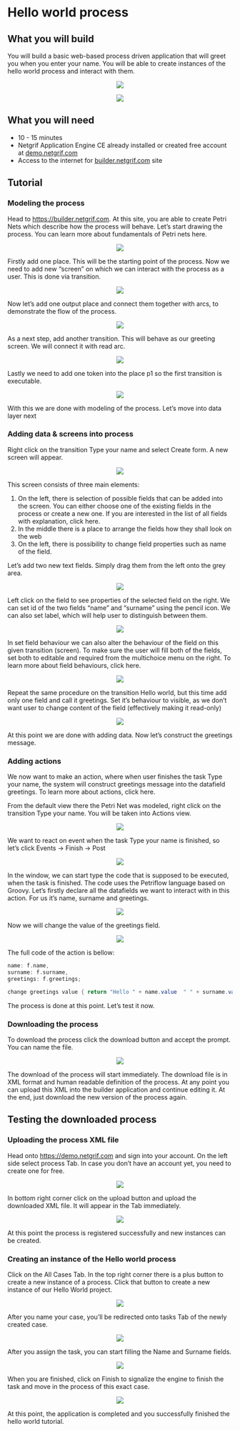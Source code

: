 # Hello world process

## What you will build

You will build a basic web-based process driven application that will greet you when you enter your name. You will be able to create instances of the hello world process and interact with them.

<p align="center">
    <img src="_media/helloWorld/b.png">
</p>

<p align="center">
    <img src="_media/helloWorld/a.png">
</p>

## What you will need

* 10 - 15 minutes
* Netgrif Application Engine CE already installed or created free account at [demo.netgrif.com](https://demo.netgrif.com)
* Access to the internet for [builder.netgrif.com](https://builder.netgrif.com) site

## Tutorial

### Modeling the process

Head to https://builder.netgrif.com. At this site, you are able to create Petri Nets which describe how the process will behave. Let’s start drawing the process. You can learn more about fundamentals of Petri nets here.

<p align="center">
    <img src="_media/helloWorld/1.png">
</p>

Firstly add one place. This will be the starting point of the process. Now we need to add new “screen” on which we can interact with the process as a user. This is done via transition.

<p align="center">
    <img src="_media/helloWorld/2.png">
</p>

Now let’s add one output place and connect them together with arcs, to demonstrate the flow of the process.

<p align="center">
    <img src="_media/helloWorld/3.png">
</p>

As a next step, add another transition. This will behave as our greeting screen. We will connect it with read arc.

<p align="center">
    <img src="_media/helloWorld/4.png">
</p>

Lastly we need to add one token into the place p1 so the first transition is executable.

<p align="center">
    <img src="_media/helloWorld/5.png">
</p>

With this we are done with modeling of the process. Let’s move into data layer next

### Adding data & screens into process

Right click on the transition Type your name and select Create form. A new screen will appear.

<p align="center">
    <img src="_media/helloWorld/6.png">
</p>

This screen consists of three main elements:
<ol>
    <li>On the left, there is selection of possible fields that can be added into the screen. You can either choose one of the existing fields in the process or create a new one. If you are interested in the list of all fields with explanation, click here.</li>
    <li>In the middle there is a place to arrange the fields how they shall look on the web</li>
    <li>On the left, there is possibility to change field properties such as name of the field.</li>
</ol>

Let’s add two new text fields. Simply drag them from the left onto the grey area.

<p align="center">
    <img src="_media/helloWorld/7.png">
</p>

Left click on the field to see properties of the selected field on the right. We can set id of the two fields “name” and “surname” using the pencil icon. We can also set label, which will help user to distinguish between them.

<p align="center">
    <img src="_media/helloWorld/8.png">
</p>

In set field behaviour we can also alter the behaviour of the field on this given transition (screen). To make sure the user will fill both of the fields, set both to editable and required from the multichoice menu on the right. To learn more about field behaviours, click here.

<p align="center">
    <img src="_media/helloWorld/9.png">
</p>

Repeat the same procedure on the transition Hello world, but this time add only one field and call it greetings. Set it’s behaviour to visible, as we don’t want user to change content of the field (effectively making it read-only)

<p align="center">
    <img src="_media/helloWorld/10.png">
</p>

At this point we are done with adding data. Now let’s construct the greetings message.

### Adding actions

We now want to make an action, where when user finishes the task Type your name, the system will construct greetings message into the datafield greetings. To learn more about actions, click here.

From the default view there the Petri Net was modeled, right click on the transition Type your name. You will be taken into Actions view.

<p align="center">
    <img src="_media/helloWorld/11.png">
</p>

We want to react on event when the task Type your name is finished, so let’s click Events -> Finish -> Post

<p align="center">
    <img src="_media/helloWorld/12.png">
</p>

In the window, we can start type the code that is supposed to be executed, when the task is finished. The code uses the Petriflow language based on Groovy. Let’s firstly declare all the datafields we want to interact with in this action. For us it’s name, surname and greetings.

<p align="center">
    <img src="_media/helloWorld/13.png">
</p>

Now we will change the value of the greetings field.

<p align="center">
    <img src="_media/helloWorld/14.png">
</p>

The full code of the action is bellow:

```groovy
name: f.name,
surname: f.surname,
greetings: f.greetings;

change greetings value { return "Hello " + name.value  " " + surname.value ", nice to meet you!" }
```

The process is done at this point. Let’s test it now.

### Downloading the process

To download the process click the download button and accept the prompt. You can name the file.

<p align="center">
    <img src="_media/helloWorld/15.png">
</p>

The download of the process will start immediately. The download	file is in XML format and human readable definition of the process. At any point you can upload this XML into the builder application and continue editing it. At the end, just download the new version of the process again.

## Testing the downloaded process

### Uploading the process XML file

Head onto https://demo.netgrif.com and sign into your account. On the left side select process Tab. In case you don’t have an account yet, you need to create one for free.

<p align="center">
    <img src="_media/helloWorld/16.png">
</p>

In bottom right corner click on the upload button and upload the downloaded XML file. It will appear in the Tab immediately.

<p align="center">
    <img src="_media/helloWorld/17.png">
</p>

At this point the process is registered successfully and new instances can be created.

### Creating an instance of the Hello world process

Click on the All Cases Tab. In the top right corner there is a plus button to create a new instance of a process. Click that button to create a new instance of our Hello World project.

<p align="center">
    <img src="_media/helloWorld/18.png">
</p>

After you name your case, you’ll be redirected onto tasks Tab of the newly created case.

<p align="center">
    <img src="_media/helloWorld/19.png">
</p>

After you assign the task, you can start filling the Name and Surname fields.

<p align="center">
    <img src="_media/helloWorld/20.png">
</p>

When you are finished, click on Finish to signalize the engine to finish the task and move in the process of this exact case.

<p align="center">
    <img src="_media/helloWorld/21.png">
</p>

At this point, the application is completed and you successfully finished the hello world tutorial.